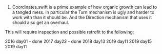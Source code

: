 1. Coordinates.swift is a prime example of how organic growth can lead to a tangled mess.  In particular the Turn mechanism is ugly and harder to work with than it should be. And the Direction mechanism that uses it should also get an overhaul.

This will require inspection and possible retrofit to the following:

2016 day01 - done
2017 day22 - done
2018 day13
2019 day11
2019 day15
2019 day11